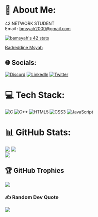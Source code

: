 # 💫 About Me:
42 NETWORK STUDENT<br>Email : bmsyah2000@gmail.com

[![bamsyah's 42 stats](https://badge.mediaplus.ma/darkblue/bamsyah)](https://github.com/oakoudad/badge42)

<div class="badge-base LI-profile-badge" data-locale="en_US" data-size="large" data-theme="light" data-type="HORIZONTAL" data-vanity="badreddine-msyah-854328234" data-version="v1"><a class="badge-base__link LI-simple-link" href="https://ma.linkedin.com/in/badreddine-msyah-854328234?trk=profile-badge">Badreddine Msyah</a></div>
              

## 🌐 Socials:
[![Discord](https://img.shields.io/badge/Discord-%237289DA.svg?logo=discord&logoColor=white)](https://discord.gg/#3945) [![LinkedIn](https://img.shields.io/badge/LinkedIn-%230077B5.svg?logo=linkedin&logoColor=white)](https://linkedin.com/in/badreddine-msyah-854328234) [![Twitter](https://img.shields.io/badge/Twitter-%231DA1F2.svg?logo=Twitter&logoColor=white)](https://twitter.com/_bamsyah) 

# 💻 Tech Stack:
![C](https://img.shields.io/badge/c-%2300599C.svg?style=for-the-badge&logo=c&logoColor=white) ![C++](https://img.shields.io/badge/c++-%2300599C.svg?style=for-the-badge&logo=c%2B%2B&logoColor=white) ![HTML5](https://img.shields.io/badge/html5-%23E34F26.svg?style=for-the-badge&logo=html5&logoColor=white) ![CSS3](https://img.shields.io/badge/css3-%231572B6.svg?style=for-the-badge&logo=css3&logoColor=white) ![JavaScript](https://img.shields.io/badge/javascript-%23323330.svg?style=for-the-badge&logo=javascript&logoColor=%23F7DF1E)
# 📊 GitHub Stats:
![](https://github-readme-stats.vercel.app/api?username=bamsyah&theme=dark&hide_border=false&include_all_commits=false&count_private=false)
![](https://github-readme-streak-stats.herokuapp.com/?user=bamsyah&theme=dark&hide_border=false)<br/>
![](https://github-readme-stats.vercel.app/api/top-langs/?username=bamsyah&theme=dark&hide_border=false&include_all_commits=false&count_private=false&layout=compact)

## 🏆 GitHub Trophies
![](https://github-profile-trophy.vercel.app/?username=bamsyah&theme=radical&no-frame=false&no-bg=true&margin-w=4)

### ✍️ Random Dev Quote
![](https://quotes-github-readme.vercel.app/api?type=horizontal&theme=radical)

<!-- Proudly created with GPRM ( https://gprm.itsvg.in ) -->
